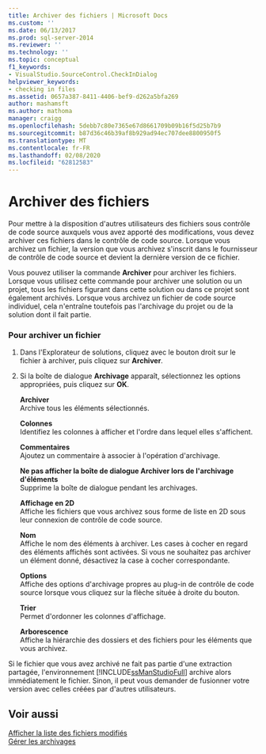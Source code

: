 ```yaml
---
title: Archiver des fichiers | Microsoft Docs
ms.custom: ''
ms.date: 06/13/2017
ms.prod: sql-server-2014
ms.reviewer: ''
ms.technology: ''
ms.topic: conceptual
f1_keywords:
- VisualStudio.SourceControl.CheckInDialog
helpviewer_keywords:
- checking in files
ms.assetid: 0657a387-8411-4406-bef9-d262a5bfa269
author: mashamsft
ms.author: mathoma
manager: craigg
ms.openlocfilehash: 5debb7c80e7365e67d8661709b09b16f5d25b7b9
ms.sourcegitcommit: b87d36c46b39af8b929ad94ec707dee8800950f5
ms.translationtype: MT
ms.contentlocale: fr-FR
ms.lasthandoff: 02/08/2020
ms.locfileid: "62812583"
---
```

# <a name="check-in-files"></a>Archiver des fichiers
  Pour mettre à la disposition d'autres utilisateurs des fichiers sous contrôle de code source auxquels vous avez apporté des modifications, vous devez archiver ces fichiers dans le contrôle de code source. Lorsque vous archivez un fichier, la version que vous archivez s'inscrit dans le fournisseur de contrôle de code source et devient la dernière version de ce fichier.  
  
 Vous pouvez utiliser la commande **Archiver** pour archiver les fichiers. Lorsque vous utilisez cette commande pour archiver une solution ou un projet, tous les fichiers figurant dans cette solution ou dans ce projet sont également archivés. Lorsque vous archivez un fichier de code source individuel, cela n'entraîne toutefois pas l'archivage du projet ou de la solution dont il fait partie.  
  
### <a name="to-check-in-a-file"></a>Pour archiver un fichier  
  
1.  Dans l'Explorateur de solutions, cliquez avec le bouton droit sur le fichier à archiver, puis cliquez sur **Archiver**.  
  
2.  Si la boîte de dialogue **Archivage** apparaît, sélectionnez les options appropriées, puis cliquez sur **OK**.  
  
     **Archiver**  
     Archive tous les éléments sélectionnés.  
  
     **Colonnes**  
     Identifiez les colonnes à afficher et l'ordre dans lequel elles s'affichent.  
  
     **Commentaires**  
     Ajoutez un commentaire à associer à l'opération d'archivage.  
  
     **Ne pas afficher la boîte de dialogue Archiver lors de l'archivage d'éléments**  
     Supprime la boîte de dialogue pendant les archivages.  
  
     **Affichage en 2D**  
     Affiche les fichiers que vous archivez sous forme de liste en 2D sous leur connexion de contrôle de code source.  
  
     **Nom**  
     Affiche le nom des éléments à archiver. Les cases à cocher en regard des éléments affichés sont activées. Si vous ne souhaitez pas archiver un élément donné, désactivez la case à cocher correspondante.  
  
     **Options**  
     Affiche des options d'archivage propres au plug-in de contrôle de code source lorsque vous cliquez sur la flèche située à droite du bouton.  
  
     **Trier**  
     Permet d'ordonner les colonnes d'affichage.  
  
     **Arborescence**  
     Affiche la hiérarchie des dossiers et des fichiers pour les éléments que vous archivez.  
  
 Si le fichier que vous avez archivé ne fait pas partie d'une extraction partagée, l'environnement [!INCLUDE[ssManStudioFull](../includes/ssmanstudiofull-md.md)] archive alors immédiatement le fichier. Sinon, il peut vous demander de fusionner votre version avec celles créées par d'autres utilisateurs.  
  
## <a name="see-also"></a>Voir aussi  
 [Afficher la liste des fichiers modifiés](../../2014/database-engine/view-a-list-of-modified-files.md)   
 [Gérer les archivages](../../2014/database-engine/manage-checkins.md)  
  
  
